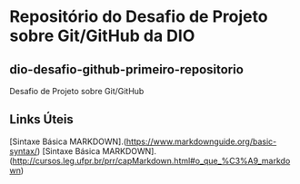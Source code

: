 # Repositório do Desafio de Projeto sobre Git/GitHub da DIO

## dio-desafio-github-primeiro-repositorio

Desafio de Projeto sobre Git/GitHub

## Links Úteis
[Sintaxe Básica MARKDOWN].(https://www.markdownguide.org/basic-syntax/)
[Sintaxe Básica MARKDOWN].(http://cursos.leg.ufpr.br/prr/capMarkdown.html#o_que_%C3%A9_markdown)
